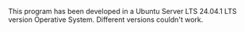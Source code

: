 This program has been developed in a Ubuntu Server LTS 24.04.1 LTS version Operative System. Different versions couldn't work.
